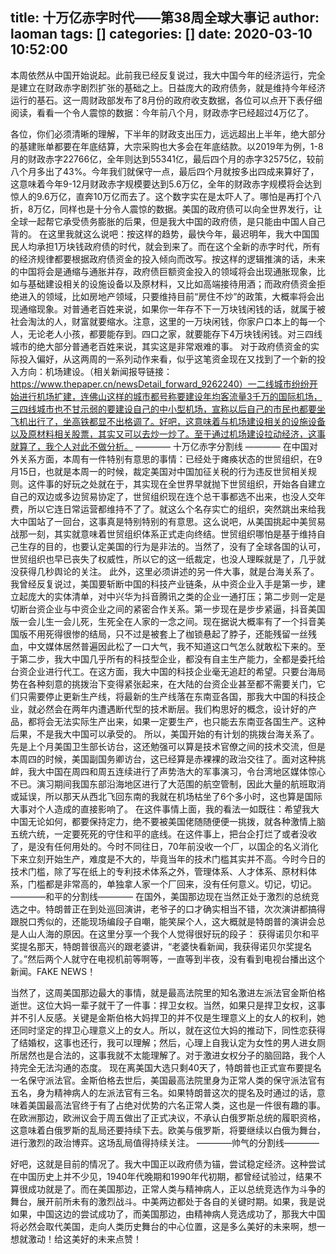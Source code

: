 title: 十万亿赤字时代——第38周全球大事记
author: laoman
tags: []
categories: []
date: 2020-03-10 10:52:00
---
本周依然从中国开始说起。此前我已经反复说过，我大中国今年的经济运行，完全是建立在财政赤字剧烈扩张的基础之上。日益庞大的政府债务，就是维持今年经济运行的基石。这一周财政部发布了8月份的政府收支数据，各位可以点开下表仔细阅读，看看一个令人震惊的数据：今年前八个月，财政赤字已经超过4万亿了。

各位，你们必须清晰的理解，下半年的财政支出压力，远远超出上半年，绝大部分的基建账单都要在年底结算，大宗采购也大多会在年底结款。以2019年为例，1-8月的财政赤字22766亿，全年则达到55341亿，最后四个月的赤字32575亿，较前八个月多出了43%。今年我们就保守一点，最后四个月就按多出四成来算好了，这意味着今年9-12月财政赤字规模要达到5.6万亿，全年的财政赤字规模将会达到惊人的9.6万亿，直奔10万亿而去了。这个数字实在是太吓人了。哪怕是再打个八折，8万亿，同样也是十分令人震惊的数据。美国的政府债可以向全世界发行，让全球一起帮它承受债务膨胀的后果，但是我大中国的政府债，是只能由中国人自己背的。
在这里我就这么说吧：按这样的趋势，最快今年，最迟明年，我大中国国民人均承担1万块钱政府债的时代，就会到来了。而在这个全新的赤字时代，所有的经济规律都要根据政府债资金的投入倾向而改写。按这样的逻辑推演的话，未来的中国将会是通缩与通胀并存，政府债巨额资金投入的领域将会出现通胀现象，比如与基础建设相关的设施设备以及原材料，又比如高端接待用酒；而政府债资金拒绝进入的领域，比如房地产领域，只要维持目前“房住不炒”的政策，大概率将会出现通缩现象。对普通老百姓来说，如果你一年存不下一万块钱闲钱的话，就属于被社会淘汰的人，财富就要缩水。注意，这里的一万块闲钱，你家户口本上的每一个人，无论老人小孩，都要能存到。四口之家，就要能存下4万块钱闲钱。对三四线城市的绝大部分普通老百姓来说，其实这是非常艰难的事。
对于政府债资金的实际投入偏好，从这两周的一系列动作来看，似乎这笔资金现在又找到了一个新的投入方向：机场建设。（相关新闻报导链接：https://www.thepaper.cn/newsDetail_forward_9262240）一二线城市纷纷开始进行机场扩建，连佛山这样的城市都号称要建设年均客流量3千万的国际机场，三四线城市也不甘示弱的要建设自己的中小型机场，宣称以后自己的市民也都要坐飞机出行了，坐高铁都显不出格调了。好吧，这意味着与机场建设相关的设施设备以及原材料相关股票，其实又可以去炒一炒了。至于通过机场建设拉动经济，这事就算了，我个人对此不做分析。
———— 十万亿赤字分割线 ————
在中国对外关系方面，本周有一件特别有意思的事情：已经处于瘫痪状态的世贸组织，在9月15日，也就是本周一的时候，裁定美国对中国加征关税的行为违反世贸相关规则。这件事的好玩之处就在于，其实现在全世界早就抛下世贸组织，开始各自建立自己的双边或多边贸易协定了，世贸组织现在连个总干事都选不出来，也没人交年费，所以它连日常运营都维持不了了。就这么个名存实亡的组织，突然跳出来给我大中国站了一回台，这事真是特别特别的有意思。这么说吧，从美国挑起中美贸易战那一刻，其实就意味着世贸组织体系正式走向终结。世贸组织哪怕是基于维持自己生存的目的，也要认定美国的行为是非法的。当然了，没有了全球各国的认可，世贸组织也早已丧失了权威性，所以它的这一纸裁定，也没人理睬就是了，几乎就没获得几秒舆论的关注。
此外，这里必须讲述的另一件大事，就是台海关系了。我曾经反复说过，美国要斩断中国的科技产业链条，从中资企业入手是第一步，建立起庞大的实体清单，对中兴华为抖音腾讯之类的企业一通打压；第二步则一定是切断台资企业与中资企业之间的紧密合作关系。第一步现在是步步紧逼，抖音美国版一会儿生一会儿死，生死全在人家的一念之间。现在据说大概率有了一个抖音美国版不用死得很惨的结局，只不过是被套上了枷锁悬起了脖子，还能残留一丝残血，中文媒体居然普遍因此松了一口大气，我不知道这口气怎么就敢松下来的。至于第二步，我大中国几乎所有的科技型企业，都没有自主生产能力，全都是委托给台资企业进行代工。在这方面，我大中国的科技企业毫无追赶的希望。只要台海局势在各种刻意的挑拨治下变得紧张起来，在大陆的台资企业甚至都不需要关门，它们只需要停止更新生产线，将最新的生产线落在东南亚各国，那我大中国的科技企业，就必然会在两年内遭遇断代型的技术断层。我们构思好的概念，设计好的产品，都将会无法实际生产出来，如果一定要生产，也只能去东南亚各国生产。这种后果，不是我大中国可以承受的。
所以，美国开始的有计划的挑拨台海关系了。先是上个月美国卫生部长访台，这还勉强可以算是技术官僚之间的技术交流，但是本周四的时候，美国副国务卿访台，这已经算是赤裸裸的政治交往了。面对这种挑衅，我大中国在周四和周五连续进行了声势浩大的军事演习，令台湾地区媒体惊心不已。演习期间我国东部沿海地区进行了大范围的航空管制，因此大量的航班取消或延误，所以那天从西北飞回东南的我就在机场枯坐了6个多小时，这也算是国际大事对个人造成的直接影响了。
在这件事情上面，我的看法一如既往：希望我大中国无论如何，都要保持定力，绝不要被美国佬随随便便一挑拨，就各种激情上脑五统六统，一定要死死的守住和平的底线。在这件事上，把台企打烂了或者没收了，是没有任何用处的。今时不同往日，70年前没收一个厂，以国企的名义消化下来立刻开始生产，难度是不大的，毕竟当年的技术门槛其实并不高。今时今日的技术门槛，除了写在纸上的专利技术体系之外，管理体系、人才体系、原材料体系，门槛都是非常高的，单独拿人家一个厂回来，没有任何意义。切记，切记。
————和平的分割线————
在国外，美国那边现在当然正处于激烈的总统竞选之中。特朗普正在到处巡回演讲，老爷子的口才确实相当不错，次次演讲都搞得跟脱口秀似的，还能现场编段子自嘲，能笑屎个人，这大概就是特朗普的演讲会总是人山人海的原因。在这里分享一个我个人觉得很好玩的段子：
获得诺贝尔和平奖提名那天，特朗普很高兴的跟老婆讲，“老婆快看新闻，我获得诺贝尔奖提名了。”然后两个人就守在电视机前等啊等，一直等到半夜，没有看到电视台播出这个新闻。FAKE NEWS！

当然了，这周美国那边最大的事情，就是最高法院里的知名激进左派法官金斯伯格逝世。这位大妈一辈子就干了一件事：捍卫女权。当然，如果只是捍卫女权，这事并不引人反感。关键是金斯伯格大妈捍卫的并不仅是生理意义上的女人的权利，她还同时坚定的捍卫心理意义上的女人。所以，就在这位大妈的推动下，同性恋获得了结婚权，这事也还行，我可以理解；然后，心理上自我认定为女性的男人进女厕所居然也是合法的，这事我就不太能理解了。对于激进女权分子的脑回路，我个人持完全无法沟通的态度。
现在离美国大选只剩40天了，特朗普也正式宣布要提名一名保守派法官。金斯伯格去世后，美国最高法院里身为正常人类的保守派法官有五名，身为精神病人的左派法官有三名。如果特朗普这次的提名及时通过的话，意味着美国最高法官终于有了占绝对优势的六名正常人类，这也是一件很有趣的事。
在欧洲那边，欧洲议会于周五做出了正式决议，不承认白俄罗斯总统的履职资格，这意味着白俄罗斯的乱局还要持续下去。欧美与俄罗斯，将要继续以白俄为舞台，进行激烈的政治博弈。这场乱局值得持续关注。
————帅气的分割线————

好吧，这就是目前的情况了。我大中国正以政府债为锚，尝试稳定经济。这种尝试在中国历史上并不少见，1940年代晚期和1990年代初期，都曾经试验过，结果不算很成功就是了。而在美国那边，正常人类与精神病人，正以总统竞选作为斗争的舞台，展开前所未有的激烈战斗。中美两边都处于各自的关键时期。如果，我是说如果，中国这边的尝试成功了，而美国那边，由精神病人竞选成功了，那我大中国将必然会取代美国，走向人类历史舞台的中心位置，这是多么美好的未来啊，想一想就激动！给这美好的未来点赞！